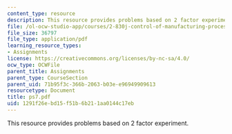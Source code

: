 ```yaml
---
content_type: resource
description: This resource provides problems based on 2 factor experiment.
file: /ol-ocw-studio-app/courses/2-830j-control-of-manufacturing-processes-sma-6303-spring-2008/1291f26ebd15f51b6b211aa0144c17eb_ps7.pdf
file_size: 36797
file_type: application/pdf
learning_resource_types:
- Assignments
license: https://creativecommons.org/licenses/by-nc-sa/4.0/
ocw_type: OCWFile
parent_title: Assignments
parent_type: CourseSection
parent_uid: 71b95f3c-366b-2063-b03e-e96949909613
resourcetype: Document
title: ps7.pdf
uid: 1291f26e-bd15-f51b-6b21-1aa0144c17eb
---
```

This resource provides problems based on 2 factor experiment.